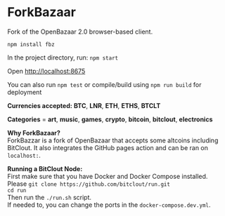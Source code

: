 # ForkBazaar
Fork of the OpenBazaar 2.0 browser-based client.

``npm install fbz``

In the project directory, run: `npm start`

Open [http://localhost:8675](http://localhost:8675)

You can also run `npm test` or compile/build using `npm run build` for deployment

**Currencies accepted:** **BTC**, **LNR**, **ETH**, **ETHS**, **BTCLT**

**Categories** = **art**, **music**, **games**, **crypto**, **bitcoin**, **bitclout**, **electronics**

**Why ForkBazaar?**\
ForkBazzar is a fork of OpenBazaar that accepts some altcoins including BitClout. It also integrates the GitHub pages action and can be ran on `localhost:`.


**Running a BitClout Node:** \
First make sure that you have Docker and Docker Compose installed. \
Please `git clone https://github.com/bitclout/run.git` \
`cd run`\
Then run the `./run.sh` script. \
If needed to, you can change the ports in the `docker-compose.dev.yml`.
